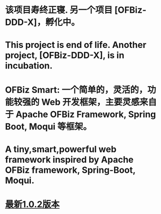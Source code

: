 # 该项目寿终正寝.  另一个项目 [OFBiz-DDD-X]，孵化中。

# This project is end of life. Another project, [OFBiz-DDD-X], is in incubation.

# OFBiz Smart: 一个简单的，灵活的，功能较强的 Web 开发框架，主要灵感来自于 Apache OFBiz Framework, Spring Boot, Moqui 等框架。

# A tiny,smart,powerful web framework inspired by Apache OFBiz framework, Spring-Boot, Moqui.


# [最新1.0.2版本](https://github.com/huihoo/ofbiz-smart/tree/v1.0.2)
